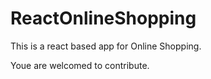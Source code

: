 # ReactOnlineShopping

This is a react based app for Online Shopping.

Youe are welcomed to contribute.
